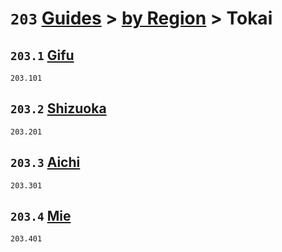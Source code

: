 # `203` [Guides](../../) > [by Region](../) > Tokai

## `203.1` [Gifu](gifu)
`203.101` [](gifu/)

## `203.2` [Shizuoka](shizuoka)
`203.201` [](shizuoka/)

## `203.3` [Aichi](aichi)
`203.301` [](aichi/)

## `203.4` [Mie](mie)
`203.401` [](mie/)
